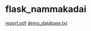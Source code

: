 # flask_nammakadai
[report.pdf](https://github.com/kalanithibala053/flask_nammakadai/files/12418432/report.pdf)
[demo_database.txt](https://github.com/kalanithibala053/flask_nammakadai/files/12418601/demo_database.txt)
